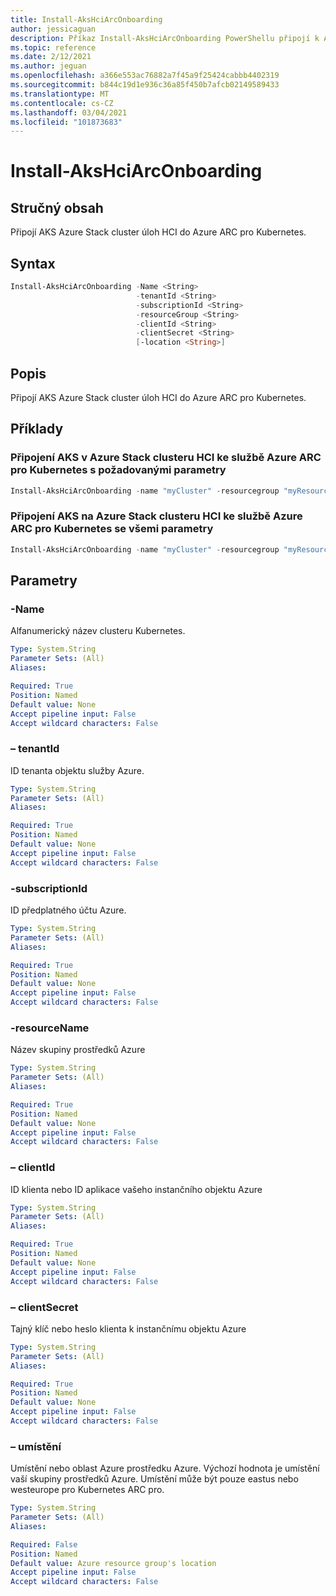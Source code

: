 ```yaml
---
title: Install-AksHciArcOnboarding
author: jessicaguan
description: Příkaz Install-AksHciArcOnboarding PowerShellu připojí k Azure ARC pro Kubernetes cluster úloh HCI do Azure Stack AKS.
ms.topic: reference
ms.date: 2/12/2021
ms.author: jeguan
ms.openlocfilehash: a366e553ac76882a7f45a9f25424cabbb4402319
ms.sourcegitcommit: b844c19d1e936c36a85f450b7afcb02149589433
ms.translationtype: MT
ms.contentlocale: cs-CZ
ms.lasthandoff: 03/04/2021
ms.locfileid: "101873683"
---
```

# <a name="install-akshciarconboarding"></a>Install-AksHciArcOnboarding

## <a name="synopsis"></a>Stručný obsah
Připojí AKS Azure Stack cluster úloh HCI do Azure ARC pro Kubernetes.

## <a name="syntax"></a>Syntax

```powershell
Install-AksHciArcOnboarding -Name <String> 
                            -tenantId <String>
                            -subscriptionId <String> 
                            -resourceGroup <String>
                            -clientId <String>
                            -clientSecret <String>
                            [-location <String>]
```

## <a name="description"></a>Popis
Připojí AKS Azure Stack cluster úloh HCI do Azure ARC pro Kubernetes.

## <a name="examples"></a>Příklady

### <a name="connect-an-aks-on-azure-stack-hci-cluster-to-azure-arc-for-kubernetes-with-required-parameters"></a>Připojení AKS v Azure Stack clusteru HCI ke službě Azure ARC pro Kubernetes s požadovanými parametry

```PowerShell
Install-AksHciArcOnboarding -name "myCluster" -resourcegroup "myResourceGroup" -subscriptionid "57ac26cf-a9f0-4908-b300-9a4e9a0fb205"  -clientid "22cc2695-54b9-49c1-9a73-2269592103d8" -clientsecret "09d3a928-b223-4dfe-80e8-fed13baa3b3d" -tenantid "72f988bf-86f1-41af-91ab-2d7cd011db47"
```

### <a name="connect-an-aks-on-azure-stack-hci-cluster-to-azure-arc-for-kubernetes-with-all-parameters"></a>Připojení AKS na Azure Stack clusteru HCI ke službě Azure ARC pro Kubernetes se všemi parametry

```PowerShell
Install-AksHciArcOnboarding -name "myCluster" -resourcegroup "myResourceGroup" -location "eastus" -subscriptionid "57ac26cf-a9f0-4908-b300-9a4e9a0fb205"  -clientid "22cc2695-54b9-49c1-9a73-2269592103d8" -clientsecret "09d3a928-b223-4dfe-80e8-fed13baa3b3d" -tenantid "72f988bf-86f1-41af-91ab-2d7cd011db47"
```

## <a name="parameters"></a>Parametry

### <a name="-name"></a>-Name
Alfanumerický název clusteru Kubernetes.

```yaml
Type: System.String
Parameter Sets: (All)
Aliases:

Required: True
Position: Named
Default value: None
Accept pipeline input: False
Accept wildcard characters: False
```

### <a name="-tenantid"></a>– tenantId
ID tenanta objektu služby Azure.

```yaml
Type: System.String
Parameter Sets: (All)
Aliases:

Required: True
Position: Named
Default value: None
Accept pipeline input: False
Accept wildcard characters: False
```

### <a name="-subscriptionid"></a>-subscriptionId
ID předplatného účtu Azure.

```yaml
Type: System.String
Parameter Sets: (All)
Aliases:

Required: True
Position: Named
Default value: None
Accept pipeline input: False
Accept wildcard characters: False
```

### <a name="-resourcegroup"></a>-resourceName
Název skupiny prostředků Azure

```yaml
Type: System.String
Parameter Sets: (All)
Aliases:

Required: True
Position: Named
Default value: None
Accept pipeline input: False
Accept wildcard characters: False
```

### <a name="-clientid"></a>– clientId
ID klienta nebo ID aplikace vašeho instančního objektu Azure

```yaml
Type: System.String
Parameter Sets: (All)
Aliases:

Required: True
Position: Named
Default value: None
Accept pipeline input: False
Accept wildcard characters: False
```

### <a name="-clientsecret"></a>– clientSecret
Tajný klíč nebo heslo klienta k instančnímu objektu Azure

```yaml
Type: System.String
Parameter Sets: (All)
Aliases:

Required: True
Position: Named
Default value: None
Accept pipeline input: False
Accept wildcard characters: False
```

### <a name="-location"></a>– umístění
Umístění nebo oblast Azure prostředku Azure. Výchozí hodnota je umístění vaší skupiny prostředků Azure. Umístění může být pouze eastus nebo westeurope pro Kubernetes ARC pro.

```yaml
Type: System.String
Parameter Sets: (All)
Aliases:

Required: False
Position: Named
Default value: Azure resource group's location
Accept pipeline input: False
Accept wildcard characters: False
```
